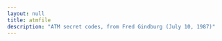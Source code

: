 ```yaml
---
layout: null
title: atmfile
description: "ATM secret codes, from Fred Gindburg (July 10, 1987)"
---
```


